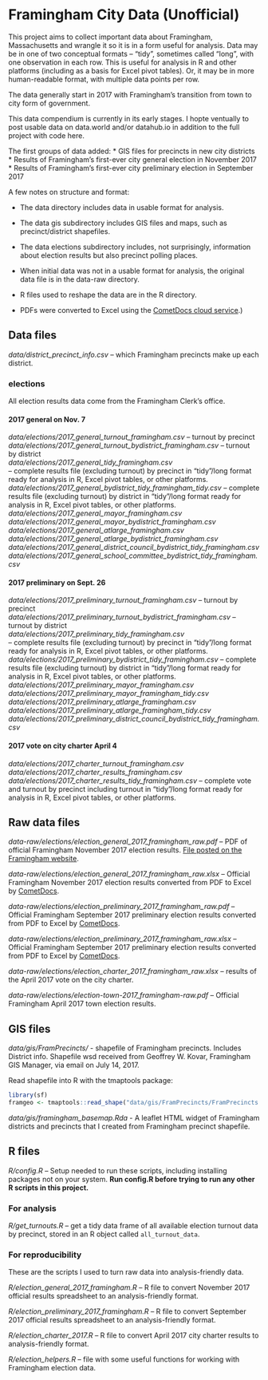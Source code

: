 Framingham City Data (Unofficial)
================

This project aims to collect important data about Framingham,
Massachusetts and wrangle it so it is in a form useful for analysis.
Data may be in one of two conceptual formats – “tidy”, sometimes called
“long”, with one observation in each row. This is useful for analysis
in R and other platforms (including as a basis for Excel pivot tables).
Or, it may be in more human-readable format, with multiple data points
per row.

The data generally start in 2017 with Framingham’s transition from town
to city form of government.

This data compendium is currently in its early stages. I hopte ventually
to post usable data on data.world and/or datahub.io in addition to the
full project with code here.

The first groups of data added: \* GIS files for precincts in new city
districts \* Results of Framingham’s first-ever city general election in
November 2017 \* Results of Framingham’s first-ever city preliminary
election in September 2017

A few notes on structure and format:

  - The data directory includes data in usable format for analysis.

  - The data gis subdirectory includes GIS files and maps, such as
    precinct/district shapefiles.

  - The data elections subdirectory includes, not surprisingly,
    information about election results but also precinct polling places.

  - When initial data was not in a usable format for analysis, the
    original data file is in the data-raw directory.

  - R files used to reshape the data are in the R directory.

  - PDFs were converted to Excel using the [CometDocs cloud
    service](https://www.cometdocs.com/).)

## Data files

*data/district\_precinct\_info.csv* – which Framingham precincts make up
each district.

### elections

All election results data come from the Framingham Clerk’s office.

#### 2017 general on Nov. 7

*data/elections/2017\_general\_turnout\_framingham.csv* – turnout by
precinct <br />
*data/elections/2017\_general\_turnout\_bydistrict\_framingham.csv* –
turnout by district <br />
*data/elections/2017\_general\_tidy\_framingham.csv* <br /> – complete
results file (excluding turnout) by precinct in “tidy”/long format ready
for analysis in R, Excel pivot tables, or other platforms.
*data/elections/2017\_general\_bydistrict\_tidy\_framingham\_tidy.csv* –
complete results file (excluding turnout) by district in “tidy”/long
format ready for analysis in R, Excel pivot tables, or other
platforms.<br /> *data/elections/2017\_general\_mayor\_framingham.csv*
<br />
*data/elections/2017\_general\_mayor\_bydistrict\_framingham.csv*<br />
*data/elections/2017\_general\_atlarge\_framingham.csv* <br />
*data/elections/2017\_general\_atlarge\_bydistrict\_framingham.csv*
<br />
*data/elections/2017\_general\_district\_council\_bydistrict\_tidy\_framingham.csv*
<br />
*data/elections/2017\_general\_school\_committee\_bydistrict\_tidy\_framingham.csv*

#### 2017 preliminary on Sept. 26

*data/elections/2017\_preliminary\_turnout\_framingham.csv* – turnout by
precinct <br />
*data/elections/2017\_preliminary\_turnout\_bydistrict\_framingham.csv*
– turnout by district <br />
*data/elections/2017\_preliminary\_tidy\_framingham.csv* <br /> –
complete results file (excluding turnout) by precinct in “tidy”/long
format ready for analysis in R, Excel pivot tables, or other platforms.
*data/elections/2017\_preliminary\_bydistrict\_tidy\_framingham.csv* –
complete results file (excluding turnout) by district in “tidy”/long
format ready for analysis in R, Excel pivot tables, or other
platforms.<br />
*data/elections/2017\_preliminary\_mayor\_framingham.csv* <br />
*data/elections/2017\_preliminary\_mayor\_framingham\_tidy.csv* <br />
*data/elections/2017\_preliminary\_atlarge\_framingham.csv* <br />
*data/elections/2017\_preliminary\_atlarge\_framingham\_tidy.csv* <br />
*data/elections/2017\_preliminary\_district\_council\_bydistrict\_tidy\_framingham.csv*

#### 2017 vote on city charter April 4

*data/elections/2017\_charter\_turnout\_framingham.csv*<br />
*data/elections/2017\_charter\_results\_framingham.csv*<br />
*data/elections/2017\_charter\_results\_tidy\_framingham.csv* – complete
vote and turnout by precinct including turnout in “tidy”/long format
ready for analysis in R, Excel pivot tables, or other platforms.

## Raw data files

*data-raw/elections/election\_general\_2017\_framingham\_raw.pdf* – PDF
of official Framingham November 2017 election results. [File posted on
the Framingham
website](http://www.framinghamma.gov/DocumentCenter/View/28924).

*data-raw/elections/election\_general\_2017\_framingham\_raw.xlsx* –
Official Framingham November 2017 election results converted from PDF to
Excel by [CometDocs](https://www.cometdocs.com/).

*data-raw/elections/election\_preliminary\_2017\_framingham\_raw.pdf* –
Official Framingham September 2017 preliminary election results
converted from PDF to Excel by [CometDocs](https://www.cometdocs.com/).

*data-raw/elections/election\_preliminary\_2017\_framingham\_raw.xlsx* –
Official Framingham September 2017 preliminary election results
converted from PDF to Excel by [CometDocs](https://www.cometdocs.com/).

*data-raw/elections/election\_charter\_2017\_framingham\_raw.xlsx* –
results of the April 2017 vote on the city charter.

*data-raw/elections/election-town-2017\_framingham-raw.pdf* – Official
Framingham April 2017 town election results.

## GIS files

*data/gis/FramPrecincts/* - shapefile of Framingham precincts. Includes
District info. Shapefile wsd received from Geoffrey W. Kovar, Framingham
GIS Manager, via email on July 14, 2017.

Read shapefile into R with the tmaptools package:

``` r
library(sf)
framgeo <- tmaptools::read_shape("data/gis/FramPrecincts/FramPrecincts.shp", as.sf = TRUE)
```

*data/gis/framingham\_basemap.Rda* - A leaflet HTML widget of Framingham
districts and precincts that I created from Framingham precinct
shapefile.

## R files

*R/config.R* – Setup needed to run these scripts, including installing
packages not on your system. **Run config.R before trying to run any
other R scripts in this project.**

### For analysis

*R/get\_turnouts.R* – get a tidy data frame of all available election
turnout data by precinct, stored in an R object called
`all_turnout_data`.

### For reproducibility

These are the scripts I used to turn raw data into analysis-friendly
data.

*R/election\_general\_2017\_framingham.R* – R file to convert November
2017 official results spreadsheet to an analysis-friendly format.

*R/election\_preliminary\_2017\_framingham.R* – R file to convert
September 2017 official results spreadsheet to an analysis-friendly
format.

*R/election\_charter\_2017.R* – R file to convert April 2017 city
charter results to analysis-friendly format.

*R/election\_helpers.R* – file with some useful functions for working
with Framingham election data.
